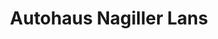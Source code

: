 ---
title: "Autohaus Nagiller Lans"
url: /lans/autohaus-nagiller-lans-aldranser-strasse/
shop: Autohaus
---